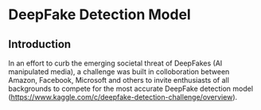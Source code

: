 # DeepFake Detection Model

## Introduction

In an effort to curb the emerging societal threat of DeepFakes (AI manipulated media), a challenge was built in colloboration between Amazon, Facebook, Microsoft and others to invite enthusiasts of all backgrounds to compete for the most accurate DeepFake detection model (https://www.kaggle.com/c/deepfake-detection-challenge/overview).
